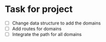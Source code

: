 # Task for project

- [ ] Change data structure to add the domains
- [ ] Add routes for domains
- [ ] Integrate the path for all domains

